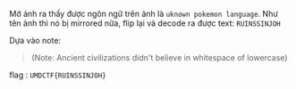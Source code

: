 Mở ảnh ra thấy được ngôn ngữ trên ảnh là `uknown pokemon language`. Như tên ảnh thì nó bị mirrored nữa, flip lại và decode ra được text: `RUINSSINJOH`

Dựa vào note:

> (Note: Ancient civilizations didn't believe in whitespace of lowercase)

flag : `UMDCTF{RUINSSINJOH}`
